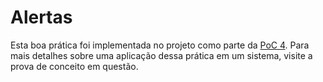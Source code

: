 # Alertas

Esta boa prática foi implementada no projeto como parte da [PoC 4](../provas-de-conceito/poc-4-observabilidade-e-rastreabilidade.md). Para mais detalhes sobre uma aplicação dessa prática em um sistema, visite a prova de conceito em questão.
